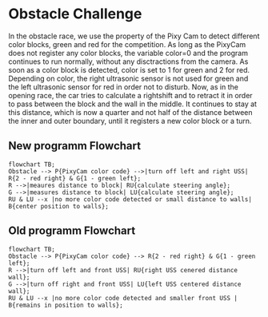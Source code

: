 # Obstacle Challenge

In the obstacle race, we use the property of the Pixy Cam to detect different color blocks, green and red for the competition. As long as the PixyCam does not register any color blocks, the variable color=0 and the program continues to run normally, without any disctractions from the camera. As soon as a color block is detected, color is set to 1 for green and 2 for red. Depending on color, the right ultrasonic sensor is not used for green and the left ultrasonic sensor for red in order not to disturb. Now, as in the opening race, the car tries to calculate a rightshift and to retract it in order to pass between the block and the wall in the middle. It continues to stay at this distance, which is now a quarter and not half of the distance between the inner and outer boundary, until it registers a new color block or a turn.

## New programm Flowchart
```mermaid
flowchart TB;
Obstacle --> P{PixyCam color code} -->|turn off left and right USS| R{2 - red right} & G{1 - green left};
R -->|meaures distance to block| RU{calculate steering angle};
G -->|measures distance to block| LU{calculate steering angle};
RU & LU --x |no more color code detected or small distance to walls| B{center position to walls};
```
## Old programm Flowchart 
```mermaid
flowchart TB;
Obstacle --> P{PixyCam color code} --> R{2 - red right} & G{1 - green left};
R -->|turn off left and front USS| RU{right USS cenered distance wall};
G -->|turn off right and front USS| LU{left USS centered distance wall};
RU & LU --x |no more color code detected and smaller front USS | B{remains in position to walls};
```

